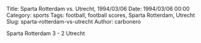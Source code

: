 Title: Sparta Rotterdam vs. Utrecht, 1994/03/06
Date: 1994/03/06 00:00
Category: sports
Tags: football, football scores, Sparta Rotterdam, Utrecht
Slug: sparta-rotterdam-vs-utrecht
Author: carbonero


Sparta Rotterdam 3 - 2 Utrecht
